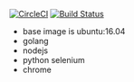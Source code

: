 [![CircleCI](https://circleci.com/gh/YasushiKobayashi/ubuntu-chrome-node-go.svg?style=svg)](https://circleci.com/gh/YasushiKobayashi/ubuntu-chrome-node-go)
[![Build Status](https://travis-ci.org/YasushiKobayashi/ubuntu-chrome-node-go.svg?branch=master)](https://travis-ci.org/YasushiKobayashi/ubuntu-chrome-node-go)
- base image is ubuntu:16.04
- golang
- nodejs
- python selenium
- chrome
